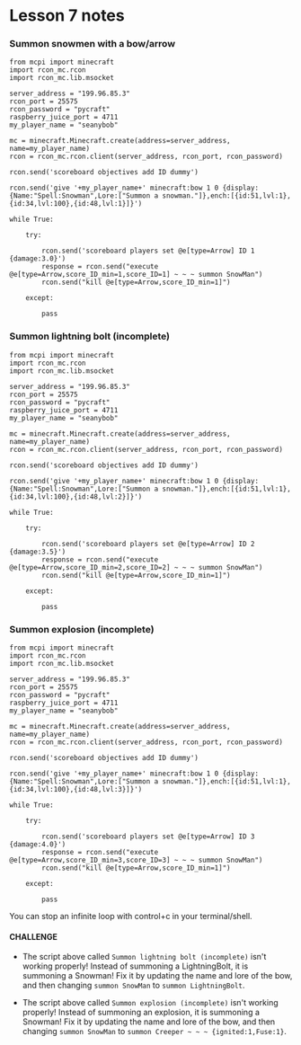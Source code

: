 # Lesson 7 notes

### Summon snowmen with a bow/arrow
```
from mcpi import minecraft
import rcon_mc.rcon
import rcon_mc.lib.msocket

server_address = "199.96.85.3"
rcon_port = 25575
rcon_password = "pycraft"
raspberry_juice_port = 4711
my_player_name = "seanybob"

mc = minecraft.Minecraft.create(address=server_address, name=my_player_name)
rcon = rcon_mc.rcon.client(server_address, rcon_port, rcon_password)

rcon.send('scoreboard objectives add ID dummy')

rcon.send('give '+my_player_name+' minecraft:bow 1 0 {display:{Name:"Spell:Snowman",Lore:["Summon a snowman."]},ench:[{id:51,lvl:1},{id:34,lvl:100},{id:48,lvl:1}]}')

while True:

    try:

        rcon.send('scoreboard players set @e[type=Arrow] ID 1 {damage:3.0}') 
        response = rcon.send("execute @e[type=Arrow,score_ID_min=1,score_ID=1] ~ ~ ~ summon SnowMan")
        rcon.send("kill @e[type=Arrow,score_ID_min=1]")

    except:
    
        pass

```

### Summon lightning bolt (incomplete)
```
from mcpi import minecraft
import rcon_mc.rcon
import rcon_mc.lib.msocket

server_address = "199.96.85.3"
rcon_port = 25575
rcon_password = "pycraft"
raspberry_juice_port = 4711
my_player_name = "seanybob"

mc = minecraft.Minecraft.create(address=server_address, name=my_player_name)
rcon = rcon_mc.rcon.client(server_address, rcon_port, rcon_password)

rcon.send('scoreboard objectives add ID dummy')

rcon.send('give '+my_player_name+' minecraft:bow 1 0 {display:{Name:"Spell:Snowman",Lore:["Summon a snowman."]},ench:[{id:51,lvl:1},{id:34,lvl:100},{id:48,lvl:2}]}')

while True:

    try:

        rcon.send('scoreboard players set @e[type=Arrow] ID 2 {damage:3.5}') 
        response = rcon.send("execute @e[type=Arrow,score_ID_min=2,score_ID=2] ~ ~ ~ summon SnowMan")
        rcon.send("kill @e[type=Arrow,score_ID_min=1]")

    except:
    
        pass

```

### Summon explosion (incomplete)
```
from mcpi import minecraft
import rcon_mc.rcon
import rcon_mc.lib.msocket

server_address = "199.96.85.3"
rcon_port = 25575
rcon_password = "pycraft"
raspberry_juice_port = 4711
my_player_name = "seanybob"

mc = minecraft.Minecraft.create(address=server_address, name=my_player_name)
rcon = rcon_mc.rcon.client(server_address, rcon_port, rcon_password)

rcon.send('scoreboard objectives add ID dummy')

rcon.send('give '+my_player_name+' minecraft:bow 1 0 {display:{Name:"Spell:Snowman",Lore:["Summon a snowman."]},ench:[{id:51,lvl:1},{id:34,lvl:100},{id:48,lvl:3}]}')

while True:

    try:

        rcon.send('scoreboard players set @e[type=Arrow] ID 3 {damage:4.0}') 
        response = rcon.send("execute @e[type=Arrow,score_ID_min=3,score_ID=3] ~ ~ ~ summon SnowMan")
        rcon.send("kill @e[type=Arrow,score_ID_min=1]")

    except:
    
        pass

```

You can stop an infinite loop with control+c in your terminal/shell.

#### CHALLENGE

- The script above called `Summon lightning bolt (incomplete)` isn't working properly! Instead of summoning a LightningBolt, it is summoning a Snowman! Fix it by updating the name and lore of the bow, and then changing `summon SnowMan` to `summon LightningBolt`.

- The script above called `Summon explosion (incomplete)` isn't working properly! Instead of summoning an explosion, it is summoning a Snowman! Fix it by updating the name and lore of the bow, and then changing `summon SnowMan` to `summon Creeper ~ ~ ~ {ignited:1,Fuse:1}`.



